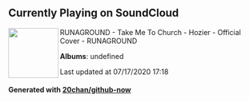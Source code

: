 ## Currently Playing on SoundCloud

[<img align="left" width="100" src="https://i1.sndcdn.com/artworks-000096323607-kvmm5m-t120x120.jpg">](https://soundcloud.com/runagroundmusic/take-me-to-church-hozier-official-cover-runaground)

RUNAGROUND - Take Me To Church - Hozier - Official Cover - RUNAGROUND

**Albums**: undefined

Last updated at 07/17/2020 17:18

#### Generated with [20chan/github-now](https://github.com/20chan/github-now)


<!--
**20chan/20chan** is a ✨ _special_ ✨ repository because its `README.md` (this file) appears on your GitHub profile.

Here are some ideas to get you started:

- 🔭 I’m currently working on ...
- 🌱 I’m currently learning ...
- 👯 I’m looking to collaborate on ...
- 🤔 I’m looking for help with ...
- 💬 Ask me about ...
- 📫 How to reach me: ...
- 😄 Pronouns: ...
- ⚡ Fun fact: ...
-->
